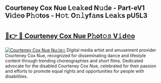 ## Courteney Cox Nue L𝚎a𝚔ed N𝚞𝚍e - Part-eV1 Vi𝚍𝚎o P𝚑𝚘tos - H𝚘𝚝 O𝚗𝚕yf𝚊ns L𝚎a𝚔s pU5L3

# <h2><a href="http://kfdca0.oniu.top/?m=Courteney+Cox+Nue">🔗👉 🔴 Courteney Cox Nue P𝚑ot𝚘𝚜 V𝚒d𝚎o</a></h2>

[![Courteney Cox Nue Nu𝚍e𝚜](https://i.imgur.com/0qMVB7G.gif)](http://kfdca0.oniu.top/?m=Courteney+Cox+Nue)
Digital media artist and amusement provider Courteney Cox Nue, recognized for disseminating dance and lifestyle content through trending choreographies and short films. Dedicated advocate for the disabled Courteney Cox Nue, celebrated for their passion and efforts to promote equal rights and opportunities for people with disabilities.  
